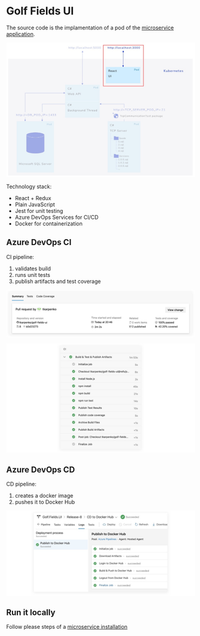 # Golf Fields UI

The source code is the implamentation of a pod of the [microservice application](https://github.com/tkarpenko/MicroserviceWithKubernetes).

![cd](https://github.com/tkarpenko/golf-fields-ui/blob/main/docs/pod.jpg)

Technology stack:

* React + Redux
* Plain JavaScript
* Jest for unit testing
* Azure DevOps Services for CI/CD
* Docker for containerization


## Azure DevOps CI

CI pipeline:

1. validates build
2. runs unit tests
3. publish artifacts and test coverage

![ci](https://github.com/tkarpenko/golf-fields-ui/blob/main/docs/ado-1.jpg)

![ci](https://github.com/tkarpenko/golf-fields-ui/blob/main/docs/ado-2.jpg)


## Azure DevOps CD

CD pipeline:

1. creates a docker image
2. pushes it to Docker Hub

![cd](https://github.com/tkarpenko/golf-fields-ui/blob/main/docs/ado-3.jpg)


## Run it locally

Follow please steps of a [microservice installation](https://github.com/tkarpenko/MicroserviceWithKubernetes/blob/main/README.md)